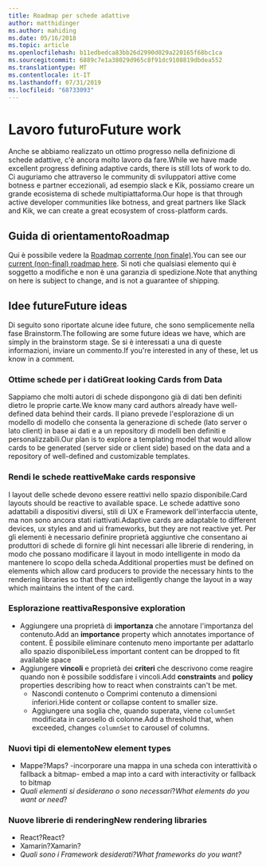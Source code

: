 ```yaml
---
title: Roadmap per schede adattive
author: matthidinger
ms.author: mahiding
ms.date: 05/16/2018
ms.topic: article
ms.openlocfilehash: b11edbedca83bb26d2990d029a220165f68bc1ca
ms.sourcegitcommit: 6889c7e1a38029d965c8f91dc9108819dbdea552
ms.translationtype: MT
ms.contentlocale: it-IT
ms.lasthandoff: 07/31/2019
ms.locfileid: "68733093"
---
```

# <a name="future-work"></a><span data-ttu-id="530b1-102">Lavoro futuro</span><span class="sxs-lookup"><span data-stu-id="530b1-102">Future work</span></span>

<span data-ttu-id="530b1-103">Anche se abbiamo realizzato un ottimo progresso nella definizione di schede adattive, c'è ancora molto lavoro da fare.</span><span class="sxs-lookup"><span data-stu-id="530b1-103">While we have made excellent progress defining adaptive cards, there is still lots of work to do.</span></span> <span data-ttu-id="530b1-104">Ci auguriamo che attraverso le community di sviluppatori attive come botness e partner eccezionali, ad esempio slack e Kik, possiamo creare un grande ecosistema di schede multipiattaforma.</span><span class="sxs-lookup"><span data-stu-id="530b1-104">Our hope is that through active developer communities like botness, and great partners like Slack and Kik, we can create a great ecosystem of cross-platform cards.</span></span>

## <a name="roadmap"></a><span data-ttu-id="530b1-105">Guida di orientamento</span><span class="sxs-lookup"><span data-stu-id="530b1-105">Roadmap</span></span>

<span data-ttu-id="530b1-106">Qui è possibile vedere la [Roadmap corrente (non finale)](https://portal.productboard.com/adaptivecards/1-adaptive-cards-portal/tabs/1-backlog).</span><span class="sxs-lookup"><span data-stu-id="530b1-106">You can see our [current (non-final) roadmap here](https://portal.productboard.com/adaptivecards/1-adaptive-cards-portal/tabs/1-backlog).</span></span> <span data-ttu-id="530b1-107">Si noti che qualsiasi elemento qui è soggetto a modifiche e non è una garanzia di spedizione.</span><span class="sxs-lookup"><span data-stu-id="530b1-107">Note that anything on here is subject to change, and is not a guarantee of shipping.</span></span>

## <a name="future-ideas"></a><span data-ttu-id="530b1-108">Idee future</span><span class="sxs-lookup"><span data-stu-id="530b1-108">Future ideas</span></span>

<span data-ttu-id="530b1-109">Di seguito sono riportate alcune idee future, che sono semplicemente nella fase Brainstorm.</span><span class="sxs-lookup"><span data-stu-id="530b1-109">The following are some future ideas we have, which are simply in the brainstorm stage.</span></span> <span data-ttu-id="530b1-110">Se si è interessati a una di queste informazioni, inviare un commento.</span><span class="sxs-lookup"><span data-stu-id="530b1-110">If you're interested in any of these, let us know in a comment.</span></span>

### <a name="great-looking-cards-from-data"></a><span data-ttu-id="530b1-111">Ottime schede per i dati</span><span class="sxs-lookup"><span data-stu-id="530b1-111">Great looking Cards from Data</span></span>

<span data-ttu-id="530b1-112">Sappiamo che molti autori di schede dispongono già di dati ben definiti dietro le proprie carte.</span><span class="sxs-lookup"><span data-stu-id="530b1-112">We know many card authors already have well-defined data behind their cards.</span></span> <span data-ttu-id="530b1-113">Il piano prevede l'esplorazione di un modello di modello che consenta la generazione di schede (lato server o lato client) in base ai dati e a un repository di modelli ben definiti e personalizzabili.</span><span class="sxs-lookup"><span data-stu-id="530b1-113">Our plan is to explore a templating model that would allow cards to be generated (server side or client side) based on the data and a repository of well-defined and customizable templates.</span></span>

### <a name="make-cards-responsive"></a><span data-ttu-id="530b1-114">Rendi le schede reattive</span><span class="sxs-lookup"><span data-stu-id="530b1-114">Make cards responsive</span></span>

<span data-ttu-id="530b1-115">I layout delle schede devono essere reattivi nello spazio disponibile.</span><span class="sxs-lookup"><span data-stu-id="530b1-115">Card layouts should be reactive to available space.</span></span> <span data-ttu-id="530b1-116">Le schede adattive sono adattabili a dispositivi diversi, stili di UX e Framework dell'interfaccia utente, ma non sono ancora stati riattivati.</span><span class="sxs-lookup"><span data-stu-id="530b1-116">Adaptive cards are adaptable to different devices, ux styles and and ui frameworks, but they are not reactive yet.</span></span> <span data-ttu-id="530b1-117">Per gli elementi è necessario definire proprietà aggiuntive che consentano ai produttori di schede di fornire gli hint necessari alle librerie di rendering, in modo che possano modificare il layout in modo intelligente in modo da mantenere lo scopo della scheda.</span><span class="sxs-lookup"><span data-stu-id="530b1-117">Additional properties must be defined on elements which allow card producers to provide the necessary hints to the rendering libraries so that they can intelligently change the layout in a way which maintains the intent of the card.</span></span>

### <a name="responsive-exploration"></a><span data-ttu-id="530b1-118">Esplorazione reattiva</span><span class="sxs-lookup"><span data-stu-id="530b1-118">Responsive exploration</span></span>

* <span data-ttu-id="530b1-119">Aggiungere una proprietà di **importanza** che annotare l'importanza del contenuto.</span><span class="sxs-lookup"><span data-stu-id="530b1-119">Add an **importance** property which annotates importance of content.</span></span> <span data-ttu-id="530b1-120">È possibile eliminare contenuto meno importante per adattarlo allo spazio disponibile</span><span class="sxs-lookup"><span data-stu-id="530b1-120">Less important content can be dropped to fit available space</span></span>
* <span data-ttu-id="530b1-121">Aggiungere **vincoli** e proprietà dei **criteri** che descrivono come reagire quando non è possibile soddisfare i vincoli.</span><span class="sxs-lookup"><span data-stu-id="530b1-121">Add **constraints** and **policy** properties describing how to react when constraints can't be met.</span></span> 
  * <span data-ttu-id="530b1-122">Nascondi contenuto o Comprimi contenuto a dimensioni inferiori.</span><span class="sxs-lookup"><span data-stu-id="530b1-122">Hide content or collapse content to smaller size.</span></span>
  * <span data-ttu-id="530b1-123">Aggiungere una soglia che, quando superata, viene `columnSet` modificata in carosello di colonne.</span><span class="sxs-lookup"><span data-stu-id="530b1-123">Add a threshold that, when exceeded, changes `columnSet` to carousel of columns.</span></span>

### <a name="new-element-types"></a><span data-ttu-id="530b1-124">Nuovi tipi di elemento</span><span class="sxs-lookup"><span data-stu-id="530b1-124">New element types</span></span>

* <span data-ttu-id="530b1-125">Mappe?</span><span class="sxs-lookup"><span data-stu-id="530b1-125">Maps?</span></span> <span data-ttu-id="530b1-126">-incorporare una mappa in una scheda con interattività o fallback a bitmap</span><span class="sxs-lookup"><span data-stu-id="530b1-126">- embed a map into a card with interactivity or fallback to bitmap</span></span>
* <span data-ttu-id="530b1-127">*Quali elementi si desiderano o sono necessari*?</span><span class="sxs-lookup"><span data-stu-id="530b1-127">*What elements do you want or need*?</span></span>

### <a name="new-rendering-libraries"></a><span data-ttu-id="530b1-128">Nuove librerie di rendering</span><span class="sxs-lookup"><span data-stu-id="530b1-128">New rendering libraries</span></span>

* <span data-ttu-id="530b1-129">React?</span><span class="sxs-lookup"><span data-stu-id="530b1-129">React?</span></span>
* <span data-ttu-id="530b1-130">Xamarin?</span><span class="sxs-lookup"><span data-stu-id="530b1-130">Xamarin?</span></span>
* <span data-ttu-id="530b1-131">*Quali sono i Framework desiderati?*</span><span class="sxs-lookup"><span data-stu-id="530b1-131">*What frameworks do you want?*</span></span>
